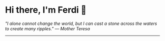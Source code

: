 <h1>Hi there, I'm Ferdi 👋</h1>

<p><em>
  "I alone cannot change the world, but I can cast a stone across the waters to create many ripples." — Mother Teresa
</em></p>

---
